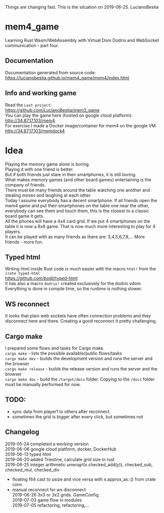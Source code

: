 Things are changing fast. This is the situation on 2019-06-25. LucianoBestia
# mem4_game
Learning Rust Wasm/WebAssembly with Virtual Dom Dodrio and WebSocket communication - part four.
## Documentation
Documentation generated from source code:  
https://lucianobestia.github.io/mem4_game/mem4/index.html
## Info and working game
Read the `Last project`:  
https://github.com/LucianoBestia/mem3_game  
You can play the game here (hosted on google cloud platform):  
http://34.87.17.103/mem4  
For exercise I made a Docker image/container for mem4 on the google VM:  
http://34.87.17.103/memdock4  
# Idea
Playing the memory game alone is boring.  
Playing it with one friend is better.  
But if both friends just stare in their smartphones, it is still boring.  
What makes memory games (and other board games) entertaining is the company of friends.  
There must be many friends around the table watching one another and stealing moves and laughing at each other.  
Today I assume everybody has a decent smartphone. If all friends open the mem4 game and put their smartphones on the table one near the other, everybody can see them and touch them, this is the closest to a classic board game it gets.  
All the phones will have a 4x4 card grid. If we put 4 smartphones on the table it is now a 8x8 game. That is now much more interesting to play for 4 players.  
It can be played with as many friends as there are: 3,4,5,6,7,8,... More friends - more fun.  
## Typed html
Writing html inside Rust code is much easier with the macro `html!` from the `crate typed-html`  
https://github.com/bodil/typed-html  
It has also a macro `dodrio!` created exclusively for the dodrio vdom.  
Everything is done in compile time, so the runtime is nothing slower.
## WS reconnect
It looks that plain web sockets have often connection problems and they disconnect here and there. Creating a good reconnect it pretty challenging. 
## Cargo make
I prepared some flows and tasks for Cargo make.  
`cargo make` - lists the possible available/public flows/tasks  
`cargo make dev` - builds the development version and runs the server and the browser  
`cargo make release` - builds the release version and runs the server and the browser  
`cargo make doc` - build the `/target/docs` folder. Copying to the `/docs` folder must be manually performed for now.  
## TODO:
- sync data from player1 to others after reconnect.
- sometimes the grid is bigger after every click, but sometimes not
## Changelog
2019-05-24 completed a working version  
2019-06-06 google cloud platform, docker, DockerHub  
2019-06-13 typed html  
2019-06-20 added Triestine, calculate grid size in rust  
2019-06-25 integer arithmetic unwrap!(x.checked_add(y)), checked_sub, checked_mul, checked_div  
- floating f64 cast to usize and vice versa with x.approx_as::<f64>() from crate conv  
- manual reconnect for ws disconnect  
2019-06-26 3x3 or 3x2 grids. GameConfig.  
2019-07-03 game flow in modules  
2019-07-05 refactoring, refactoring,...  
  
